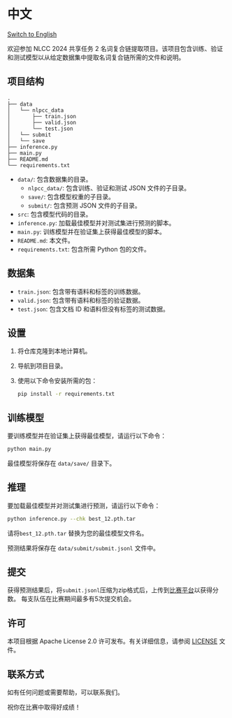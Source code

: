 # 中文

[Switch to English](README.md)

欢迎参加 NLCC 2024 共享任务 2 名词复合链提取项目。该项目包含训练、验证和测试模型以从给定数据集中提取名词复合链所需的文件和说明。

## 项目结构

```
.
├── data
│   └── nlpcc_data
│       ├── train.json
│       ├── valid.json
│       └── test.json
│   └── submit
│   └── save
├── inference.py
├── main.py
├── README.md
└── requirements.txt
```

- `data/`: 包含数据集的目录。
  - `nlpcc_data/`: 包含训练、验证和测试 JSON 文件的子目录。
  - `save/`: 包含模型权重的子目录。
  - `submit/`: 包含预测 JSON 文件的子目录。
- `src`: 包含模型代码的目录。
- `inference.py`: 加载最佳模型并对测试集进行预测的脚本。
- `main.py`: 训练模型并在验证集上获得最佳模型的脚本。
- `README.md`: 本文件。
- `requirements.txt`: 包含所需 Python 包的文件。

## 数据集

- `train.json`: 包含带有语料和标签的训练数据。
- `valid.json`: 包含带有语料和标签的验证数据。
- `test.json`: 包含文档 ID 和语料但没有标签的测试数据。

## 设置

1. 将仓库克隆到本地计算机。
2. 导航到项目目录。
3. 使用以下命令安装所需的包：

    ```sh
    pip install -r requirements.txt
    ```

## 训练模型

要训练模型并在验证集上获得最佳模型，请运行以下命令：

```sh
python main.py
```

最佳模型将保存在 `data/save/` 目录下。

## 推理

要加载最佳模型并对测试集进行预测，请运行以下命令：

```sh
python inference.py --chk best_12.pth.tar
```
请将`best_12.pth.tar` 替换为您的最佳模型文件名。

预测结果将保存在 `data/submit/submit.jsonl` 文件中。

## 提交

获得预测结果后，将`submit.jsonl`压缩为zip格式后，上传到[比赛平台](https://www.codabench.org/competitions/3179)以获得分数。
每支队伍在比赛期间最多有5次提交机会。

## 许可

本项目根据 Apache License 2.0 许可发布。有关详细信息，请参阅 [LICENSE](LICENSE) 文件。

## 联系方式

如有任何问题或需要帮助，可以联系我们。

祝你在比赛中取得好成绩！